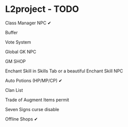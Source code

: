 # L2project - TODO

Class Manager NPC ✔

Buffer 

Vote System 

Global GK NPC

GM SHOP

Enchant Skill in Skills Tab or a beautiful Enchant Skill NPC

Auto Potions (HP/MP/CP) ✔

Clan List

Trade of Augment Items permit

Seven Signs curse disable

Offline Shops  ✔